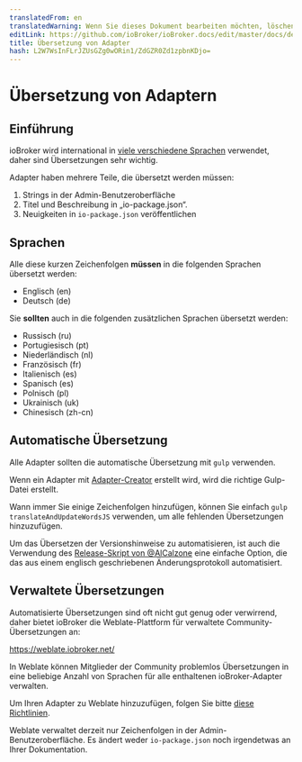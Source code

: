 ```yaml
---
translatedFrom: en
translatedWarning: Wenn Sie dieses Dokument bearbeiten möchten, löschen Sie bitte das Feld "translationsFrom". Andernfalls wird dieses Dokument automatisch erneut übersetzt
editLink: https://github.com/ioBroker/ioBroker.docs/edit/master/docs/de/dev/adaptertranslate.md
title: Übersetzung von Adapter
hash: L2W7WsInFLrJZUsGZg0wORin1/ZdGZR0Zd1zpbnKDjo=
---
```

# Übersetzung von Adaptern
## Einführung
ioBroker wird international in [viele verschiedene Sprachen](https://www.iobroker.net/#en/statistics) verwendet, daher sind Übersetzungen sehr wichtig.

Adapter haben mehrere Teile, die übersetzt werden müssen:

1. Strings in der Admin-Benutzeroberfläche
1. Titel und Beschreibung in „io-package.json“.
1. Neuigkeiten in `io-package.json` veröffentlichen

## Sprachen
Alle diese kurzen Zeichenfolgen **müssen** in die folgenden Sprachen übersetzt werden:
- Englisch (en)
- Deutsch (de)

Sie **sollten** auch in die folgenden zusätzlichen Sprachen übersetzt werden:
- Russisch (ru)
- Portugiesisch (pt)
- Niederländisch (nl)
- Französisch (fr)
- Italienisch (es)
- Spanisch (es)
- Polnisch (pl)
- Ukrainisch (uk)
- Chinesisch (zh-cn)

## Automatische Übersetzung
Alle Adapter sollten die automatische Übersetzung mit `gulp` verwenden.

Wenn ein Adapter mit [Adapter-Creator](https://github.com/ioBroker/create-adapter) erstellt wird, wird die richtige Gulp-Datei erstellt.

Wann immer Sie einige Zeichenfolgen hinzufügen, können Sie einfach `gulp translateAndUpdateWordsJS` verwenden, um alle fehlenden Übersetzungen hinzuzufügen.

Um das Übersetzen der Versionshinweise zu automatisieren, ist auch die Verwendung des [Release-Skript von @AlCalzone](https://github.com/AlCalzone/release-script) eine einfache Option, die das aus einem englisch geschriebenen Änderungsprotokoll automatisiert.

## Verwaltete Übersetzungen
Automatisierte Übersetzungen sind oft nicht gut genug oder verwirrend, daher bietet ioBroker die Weblate-Plattform für verwaltete Community-Übersetzungen an:

https://weblate.iobroker.net/

In Weblate können Mitglieder der Community problemlos Übersetzungen in eine beliebige Anzahl von Sprachen für alle enthaltenen ioBroker-Adapter verwalten.

Um Ihren Adapter zu Weblate hinzuzufügen, folgen Sie bitte [diese Richtlinien](https://github.com/ioBrokerTranslator/doc/blob/master/README.md).

Weblate verwaltet derzeit nur Zeichenfolgen in der Admin-Benutzeroberfläche. Es ändert weder `io-package.json` noch irgendetwas an Ihrer Dokumentation.